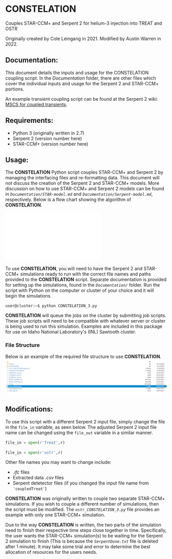 # CONSTELATION
Couples STAR-CCM+ and Serpent 2 for helium-3 injection into TREAT and OSTR



Originally created by Cole Leingang in 2021. Modified by Austin Warren in 2022.

## Documentation:
This document details the inputs and usage for the CONSTELATION coupling script. In the *Documentation* folder, there are other files which cover the individual inputs and usage for the Serpent 2 and STAR-CCM+ portions.

An example transient coupling script can be found at the Serpent 2 wiki: [MSCS for coupled transients](https://serpent.vtt.fi/mediawiki/index.php/MSCS_for_coupled_transients).

## Requirements:
- Python 3 (originally written in 2.7)
- Serpent 2 (version number here)
- STAR-CCM+ (version number here)

## Usage:
The **CONSTELATION** Python script couples STAR-CCM+ and Serpent 2 by managing the interfacing files and re-formatting data. This document will not discuss the creation of the Serpent 2 and STAR-CCM+ models. More discussion on how to use STAR-CCM+ and Serpent 2 models can be found in *`Documentation/STAR-model.md`* and *`Documentation/Serpent-model.md`*, respectively. Below is a flow chart showing the algorithm of **CONSTELATION**.

![**CONSTELATION** Algorithm](Documentation/pics/constelation-algorithm.pdf)

To use **CONSTELATION**, you will need to have the Serpent 2 and STAR-CCM+ simulations ready to run with the correct file names and paths provided to the **CONSTELATION** script. Separate documentation is provided for setting up the simulations, found in the *`Documentation/`* folder. Run the script with Python on the computer or cluster of your choice and it will begin the simulations. 
```console
user@cluster:~$ python CONSTELATION_3.py
```
**CONSTELATION** will queue the jobs on the cluster by submitting job scripts. These job scripts will need to be compatible with whatever server or cluster is being used to run this simulation. Examples are included in this package for use on Idaho National Laboratory's (INL) Sawtooth cluster.


### File Structure
Below is an example of the required file structure to use **CONSTELATION**.
![Example File Structure](Documentation/pics/serpent2-files.png)


## Modifications:
To use this script with a different Serpent 2 input file, simply change the file in the `file_in` variable, as seen below. The adjusted Serpent 2 input file name can be changed using the `file_out` variable in a similar manner.
```python
file_in = open(r'Treat',r)
```
```python
file_in = open(r'ostr',r)
```
Other file names you may want to change include:
- *.ifc* files
- Extracted data *.csv* files
- Serpent detetector files (if you changed the input file name from `'coupledTreat'`)

**CONSTELATION** was originally written to couple two separate STAR-CCM+ simulations. If you wish to couple a different number of simulations, then the script must be modified. The *`ostr_CONSTELATION_3.py`* file provides an example with only one STAR-CCM+ simulation.

Due to the way **CONSTELATION** is written, the two parts of the simulation need to finish their respective time steps close together in time. Specifically, the user wants the STAR-CCM+ simulation(s) to be waiting for the Serpent 2 simulation to finish (This is because the *`SerpentDone.txt`* file is deleted after 1 minute). It may take some trial and error to determine the best allocation of resources for the users needs.

